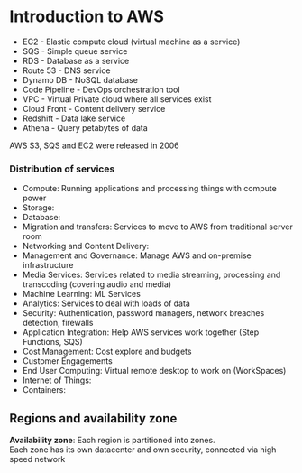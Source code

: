 # Introduction to AWS

* EC2 - Elastic compute cloud (virtual machine as a service)
* SQS - Simple queue service
* RDS - Database as a service
* Route 53 - DNS service
* Dynamo DB - NoSQL database
* Code Pipeline - DevOps orchestration tool
* VPC - Virtual Private cloud where all services exist
* Cloud Front - Content delivery service
* Redshift - Data lake service
* Athena - Query petabytes of data

AWS S3, SQS and EC2 were released in 2006

### Distribution of services

* Compute: Running applications and processing things with compute power
* Storage:
* Database:
* Migration and transfers: Services to move to AWS from traditional server room
* Networking and Content Delivery:
* Management and Governance: Manage AWS and on-premise infrastructure
* Media Services: Services related to media streaming, processing and transcoding (covering audio and media)
* Machine Learning: ML Services
* Analytics: Services to deal with loads of data
* Security: Authentication, password managers, network breaches detection, firewalls
* Application Integration: Help AWS services work together (Step Functions, SQS)
* Cost Management: Cost explore and budgets
* Customer Engagements
* End User Computing: Virtual remote desktop to work on (WorkSpaces)
* Internet of Things:
* Containers:

## Regions and availability zone

**Availability zone**: Each region is partitioned into zones.   
Each zone has its own datacenter and own security, connected via high speed network